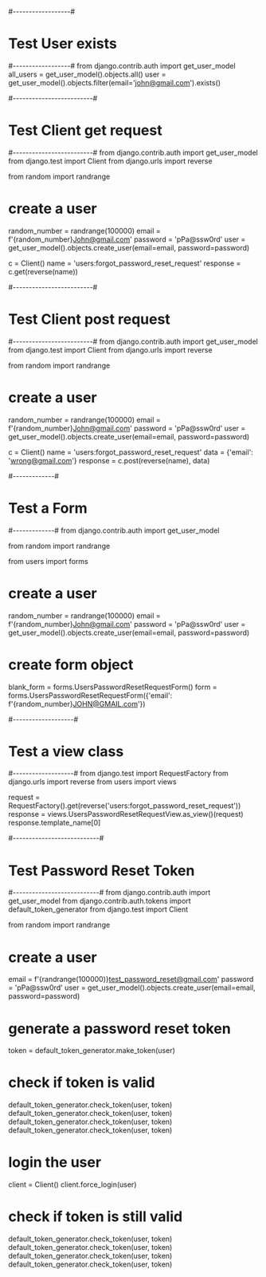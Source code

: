 #------------------#
# Test User exists #
#------------------#
from django.contrib.auth import get_user_model
all_users = get_user_model().objects.all()
user = get_user_model().objects.filter(email='john@gmail.com').exists()



#-------------------------#
# Test Client get request #
#-------------------------#
from django.contrib.auth import get_user_model
from django.test import Client
from django.urls import reverse

from random import randrange

# create a user
random_number = randrange(100000)
email = f'{random_number}John@gmail.com'
password = 'pPa@ssw0rd'
user = get_user_model().objects.create_user(email=email, password=password)

c = Client()
name = 'users:forgot_password_reset_request'
response = c.get(reverse(name))




#-------------------------#
# Test Client post request #
#-------------------------#
from django.contrib.auth import get_user_model
from django.test import Client
from django.urls import reverse

from random import randrange

# create a user
random_number = randrange(100000)
email = f'{random_number}John@gmail.com'
password = 'pPa@ssw0rd'
user = get_user_model().objects.create_user(email=email, password=password)

c = Client()
name = 'users:forgot_password_reset_request'
data = {'email': 'wrong@gmail.com'}
response = c.post(reverse(name), data)




#-------------#
# Test a Form #
#-------------#
from django.contrib.auth import get_user_model

from random import randrange

from users import forms

# create a user
random_number = randrange(100000)
email = f'{random_number}John@gmail.com'
password = 'pPa@ssw0rd'
user = get_user_model().objects.create_user(email=email, password=password)

# create form object
blank_form = forms.UsersPasswordResetRequestForm()
form = forms.UsersPasswordResetRequestForm({'email': f'{random_number}JOHN@GMAIL.com'})




#-------------------#
# Test a view class #
#-------------------#
from django.test import RequestFactory
from django.urls import reverse
from users import views

request = RequestFactory().get(reverse('users:forgot_password_reset_request'))
response = views.UsersPasswordResetRequestView.as_view()(request)
response.template_name[0]




#---------------------------#
# Test Password Reset Token #
#---------------------------#
from django.contrib.auth import get_user_model
from django.contrib.auth.tokens import default_token_generator
from django.test import Client

from random import randrange

# create a user
email = f'{randrange(100000)}test_password_reset@gmail.com'
password = 'pPa@ssw0rd'
user = get_user_model().objects.create_user(email=email, password=password)

# generate a password reset token
token = default_token_generator.make_token(user)

# check if token is valid
default_token_generator.check_token(user, token)
default_token_generator.check_token(user, token)
default_token_generator.check_token(user, token)
default_token_generator.check_token(user, token)

# login the user
client = Client()
client.force_login(user)

# check if token is still valid
default_token_generator.check_token(user, token)
default_token_generator.check_token(user, token)
default_token_generator.check_token(user, token)
default_token_generator.check_token(user, token)